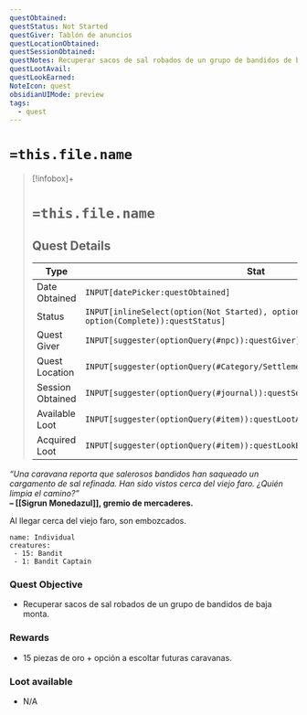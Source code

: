 ```yaml
---
questObtained: 
questStatus: Not Started
questGiver: Tablón de anuncios
questLocationObtained: 
questSessionObtained: 
questNotes: Recuperar sacos de sal robados de un grupo de bandidos de baja monta.
questLootAvail: 
questLookEarned: 
NoteIcon: quest
obsidianUIMode: preview
tags:
  - quest
---
```


# `=this.file.name`

> [!infobox]+
> # `=this.file.name`
> ## Quest Details
> Type |  Stat |
> ---|---|
> Date Obtained | `INPUT[datePicker:questObtained]` |
> Status | `INPUT[inlineSelect(option(Not Started), option(In Progress), option(Complete)):questStatus]` |
> Quest Giver | `INPUT[suggester(optionQuery(#npc)):questGiver]` |
> Quest Location | `INPUT[suggester(optionQuery(#Category/Settlement)):questLocationObtained]` |
> Session Obtained | `INPUT[suggester(optionQuery(#journal)):questSessionObtained]` |
> Available Loot | `INPUT[suggester(optionQuery(#item)):questLootAvail]` |
> Acquired Loot | `INPUT[suggester(optionQuery(#item)):questLookEarned]` |

_“Una caravana reporta que salerosos bandidos han saqueado un cargamento de sal refinada. Han sido vistos cerca del viejo faro. ¿Quién limpia el camino?”_  
**– [[Sigrun Monedazul]], gremio de mercaderes.**

Al llegar cerca del viejo faro, son embozcados.

```encounter-table
name: Individual
creatures:
 - 15: Bandit
 - 1: Bandit Captain
```

### Quest Objective

- Recuperar sacos de sal robados de un grupo de bandidos de baja monta.

### Rewards

- 15 piezas de oro + opción a escoltar futuras caravanas.

### Loot available

- N/A